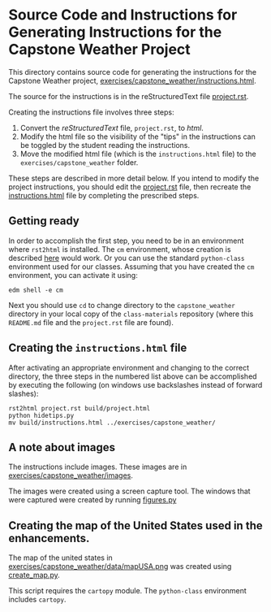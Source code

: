 # Source Code and Instructions for Generating Instructions for the Capstone Weather Project

This directory contains source code for generating the instructions for the Capstone Weather project, [exercises/capstone_weather/instructions.html](https://github.com/enthought/class-material/blob/dev/exercises/capstone_weather/instructions.html).

The source for the instructions is in the reStructuredText file [project.rst](https://github.com/enthought/class-material/blob/dev/capstone_weather/project.rst).

Creating the instructions file involves three steps:

1. Convert the _reStructuredText_ file, `project.rst`, to _html_.
2. Modify the html file so the visibility of the "tips" in the instructions can be toggled by the student reading the instructions.
3. Move the modified html file (which is the `instructions.html` file) to the `exercises/capstone_weather` folder.

These steps are described in more detail below.
If you intend to modify the project instructions, you should edit the [project.rst](https://github.com/enthought/class-material/blob/dev/capstone_weather/project.rst) file, then recreate the [instructions.html](https://github.com/enthought/class-material/blob/dev/exercises/capstone_weather/instructions.html) file by completing the prescribed steps.

## Getting ready

In order to accomplish the first step, you need to be in an environment where `rst2html` is installed.
The `cm` environment, whose creation is described [here](https://github.com/enthought/class-material/blob/dev/ci/QUICKSTART.md) would work.
Or you can use the standard `python-class` environment used for our classes.
Assuming that you have created the `cm` environment, you can activate it using:

`edm shell -e cm`

Next you should use `cd` to change directory to the `capstone_weather` directory in your local copy of the `class-materials` repository (where this `README.md` file and the `project.rst` file are found).

## Creating the `instructions.html` file

After activating an appropriate environment and changing to the correct directory, the three steps in the numbered list above can be accomplished by executing the following (on windows use backslashes instead of forward slashes):

    rst2html project.rst build/project.html
    python hidetips.py
    mv build/instructions.html ../exercises/capstone_weather/

## A note about images

The instructions include images.
These images are in [exercises/capstone_weather/images](https://github.com/enthought/class-material/blob/dev/capstone_weather/images).

The images were created using a screen capture tool.
The windows that were captured were created by running [figures.py](https://github.com/enthought/class-material/blob/dev/capstone_weather/figures.py)

## Creating the map of the United States used in the enhancements.

The map of the united states in [exercises/capstone_weather/data/mapUSA.png](https://github.com/enthought/class-material/blob/dev/exercises/capstone_weather/mapUSA.png) was created using [create_map.py](https://github.com/enthought/class-material/blob/dev/capstone_weather/create_map.py).

This script requires the `cartopy` module.  The `python-class` environment includes `cartopy`.

